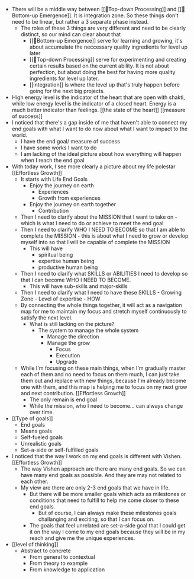 - There will be a middle way between [[🌲Top-down Processing]] and [[🌲Bottom-up Emergence]]. It is integration zone. So these things don't need to be linear, but rather a 3 separate phase instead.
    - The roles of these 3 things are very different and need to be clearly distinct, so our mind can clear about that
        - [[🌲Bottom-up Emergence]] serve for learning and growing, it's about accumulate the neccessary quality ingredients for level up later
        - [[🌲Top-down Processing]] serve for experimenting and creating certain results based on the current ability. It is not about perfection, but about doing the best for having more quality ingredients for level up later.
        - [[integration]] is where the level up that's truly happen before going for the next big projects.
- High energy level is the indicator of the heart that are open with shakti, while low energy level is the indicator of a closed heart. Energy is a much better indicator than feelings. [[the state of the heart]] [[measure of success]]
- I noticed that there's a gap inside of me that haven't able to connect my end goals with what I want to do now about what I want to impact to the world. 
    - I have the end goal/ measure of success
    - I have some works I want to do
    - I am lacking of the ideal picture about how everything will happen when I reach the end goal
- With today work, I see more clearly a picture about my life polestar [[Effortless Growth]]
    - It starts with Life End Goals
        - Enjoy the journey on earth 
            - Experiences
            - Growth from experiences
        - Enjoy the journey on earth together 
            - Contribution
    - Then I need to clarify about the MISSION that I want to take on - which is what I need to do or achieve to meet the end goal
    - Then I need to clarify WHO I NEED TO BECOME so that I am able to complete the MISSION - this is about what I need to grow or develop myself into so that I will be capable of complete the MISSION
        - This will have
            - spiritual being
            - expertise human being
            - productive human being
    - Then I need to clarify what SKILLS or ABILITIES I need to develop so that I can become WHO I NEED TO BECOME.
        - This will have sub-skills and major-skills
    - Then I need to clarify what I need to have these SKILLS - Growing Zone - Level of expertise - HOW
    - By connecting the whole things together, it will act as a navigation map for me to maintain my focus and stretch myself continuously to satisfy the next level.
        - What is still lacking on the picture?
            - The system to manage the whole system
                - Manage the direction
                - Manage the grow
                    - Focus
                    - Execution
                    - Upgrade
    - While I'm focusing on these main things, when I'm gradually master each of them and no need to focus on them much, I can just take them out and replace with new things, because I'm already become one with them, and this map is helping me to focus on my next grow and next contribution. [[Effortless Growth]]
        - The only remain is end goal
        - While the mission, who I need to become... can always change over time.
- [[Type of goals]]
    - End goals
    - Means goals
    - Self-fueled goals
    - Unrealistic goals
    - Set-a-side or self-fulfilled goals
- I noticed that the way I work on my end goals is different with Vishen. [[Effortless Growth]]
    - The way Vishen approach are there are many end goals. So we can have many end goals as possible. And they are may not related to each other.
    - My view are there are only 2-3 end goals that we have in life. 
        - But there will be more smaller goals which acts as milestones or conditions that need to fulfill to help me come closer to these end goals.
            - But of course, I can always make these milestones goals challanging and exciting, so that I can focus on. 
        - The goals that feel unrelated are set-a-side goal that I could get it on the way I come to my end goals because they will be in my reach and give me the unique experiences.
- [[level of thinking]]
    - Abstract to concrete
        - From general to contextual
        - From theory to example
        - From knowledge to application
